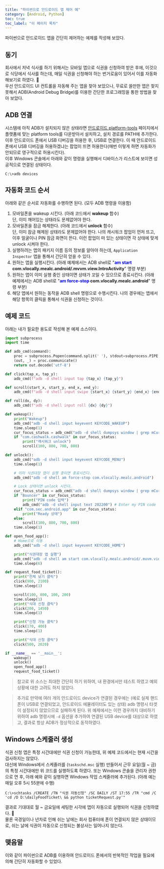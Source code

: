 ```yaml
---
title: "파이썬으로 안드로이드 앱 제어 예"
category: [Android, Python]
toc: true
toc_label: "이 페이지 목차"
---
```


파이썬으로 안드로이드 앱을 간단히 제어하는 예제를 작성해 보았다.

## 동기
회사에서 저녁 식사를 하기 위해서는 모바일 앱으로 식권을 신청하여 받은 후에, 이것으로 식당에서 식사를 하는데, 매일 식권을 신청해야 하는 번거로움이 있어서 이를 자동화 해보기로 하였다. 🤥  
우선 안드로이드 UI 컨트롤을 자동해 주는 앱을 찾아 보았으나, 무료로 쓸만한 앱은 찾지 못해서 ADB(Android Debug Bridge)를 이용한 간단한 프로그래밍을 통한 방법을 찾아 보았다.

## ADB 연결
시스템에 아직 ADB가 설치되지 않은 상태라면 [안드로이드 platform-tools](https://developer.android.com/studio/releases/platform-tools) 페이지에서 플랫폼에 맞는 platform tools를 다운받아서 설치하고, 설치 경로를 PATH에 추가한다.  
이후 안드로이드 폰에서 USB 디버깅을 허용한 후, USB로 연결한다. 이 때 안드로이드 폰에서 USB 디버깅을 허용하겠냐는 팝업이 뜨면 허용한다(매번 이렇게 하면 자동화가 안되므로 영구적으로 허용시킨다).  
이후 Windows 콘솔에서 아래와 같이 명령을 실행해서 디바이스가 리스트에 보이면 성공적으로 연결된 상태이다.
```batch
C:\>adb devices
```

## 자동화 코드 순서
아래와 같은 순서로 자동화를 수행하면 된다. (모두 ADB 명령을 이용함)
1. 모바일폰을 wakeup 시킨다. (아래 코드에서 **wakeup** 함수)  
단, 이미 깨어있는 상태라도 문제없어야 한다.
1. 모바일폰을 잠금 해제한다. (아래 코드에서 **unlock** 함수)  
단, 이미 잠금 해제된 상태라도 문제없어야 한다. 나의 캐시워크 팝업이 먼저 뜨고, 이후 얼굴이나 PIN 잠금 화면이 뜬다. 이런 팝업이 떠 있는 상태이면 각 상태에 맞게 unlock 시켜야 한다.
1. 실행하려는 앱의 패키지 이름 등의 정보를 알아야 하는데, `Application Inspector` 앱을 통해서 간단히 얻을 수 있다.
1. 원하는 앱을 실행시킨다. (아래 예제에서는 ADB shell로 "**<span style="color:blue">am start</span> com.vlocally.mealc.android/.mvvm.view.IntroActivity**" 명령 부분)
1. 원하는 앱이 이미 실행 중인 상태이면 상태가 꼬일 수 있으므로 종료시킨다. (아래 예제에서는 ADB shell로 "**<span style="color:blue">am force-stop</span> com.vlocally.mealc.android**" 명령 부분)
1. 해당 앱에서 원하는 동작을 ADB shell 명령으로 수행시킨다.
나의 경우에는 앱에서 해당 항목의 클릭을 통해서 식권을 신청하는 것이다.

## 예제 코드
아래는 내가 필요한 용도로 작성해 본 예제 소스이다.
```python
import subprocess
import time

def adb_cmd(command):
    proc = subprocess.Popen(command.split(' '), stdout=subprocess.PIPE, shell=True)
    (out, _) = proc.communicate()
    return out.decode('utf-8')

def click(tap_x, tap_y):
    adb_cmd(f"adb -d shell input tap {tap_x} {tap_y}")

def scroll(start_x, start_y, end_x, end_y):
    adb_cmd(f"adb -d shell input swipe {start_x} {start_y} {end_x} {end_y}")

def roll(dx, dy):
    adb_cmd(f"adb -d shell input roll {dx} {dy}")

def wakeup():
    print("Wakeup")
    adb_cmd("adb -d shell input keyevent KEYCODE_WAKEUP")
    time.sleep(1)
    cur_focus_status = adb_cmd("adb -d shell dumpsys window | grep mCurrentFocus")
    if "com.cashwalk.cashwalk" in cur_focus_status:
        print("캐시워크 unlock")
        scroll(100, 800, 700, 800)

def unlock():
    adb_cmd("adb -d shell input keyevent KEYCODE_MENU")
    time.sleep(1)

    # 이미 식권대장 앱이 실행 중이면 종료시킨다.
    adb_cmd("adb -d shell am force-stop com.vlocally.mealc.android")

    # Lock 상태이면 unlock 시킨다.
    cur_focus_status = adb_cmd("adb -d shell dumpsys window | grep mCurrentFocus")
    if "Bouncer" in cur_focus_status:
        print("PIN code 입력")
        adb_cmd("adb -d shell input text 202200") # Enter my PIN code
    elif "com.sec.android.app" in cur_focus_status:
        print("Ready 상태")
    else:
        scroll(100, 800, 700, 800)
    time.sleep(1)

def open_food_app():
    # Home으로 이동
    adb_cmd("adb -d shell input keyevent KEYCODE_HOME")

    print("식권대장 앱 실행")
    adb_cmd("adb -d shell am start com.vlocally.mealc.android/.mvvm.view.IntroActivity")
    time.sleep(6)

def request_food_ticket():
    print("전체 보기 클릭")
    click(900, 2100)
    time.sleep(1)

    scroll(100, 800, 100, 200)
    time.sleep(1)
    print("식대 신청 클릭")
    click(200, 1450)
    time.sleep(1)

    print("신청 가능 클릭")
    click(170, 400)
    time.sleep(1)

    print("식대 신청 클릭")
    click(500, 2020)

if __name__ == '__main__':
    wakeup()
    unlock()
    open_food_app()
    request_food_ticket()
```
> 참고로 위 소스는 최대한 간단히 하기 위하여, 내 환경에서만 테스트 하였고 예외 상황에 대한 고려도 하지 않았다.

> 추가로 만약에 여러 개의 안드로이드 device가 연결된 경우에는 (예로 실제 핸드폰이 USB로 연결되었고, 안드로이드 에뮬레이터도 있는 상태) adb 명령시 타겟이 설정되지 않았으므로 실패하게 된다. 위 예제에서는 이런 경우까지 대비하기 위하여 adb 명령시에 `-d` 옵션을 추가하여 연결된 USB device를 대상으로 하였고, 결과로 항상 ADB가 정상적으로 동작하였다.

## Windows 스케줄러 생성
식권 신청 앱은 특정 시간대에만 식권 신청이 가능한데, 위 예제 코드에서는 현재 시간을 검사하지는 않았다.  
대신에 Windows에서 스케줄러를 (`taskschd.msc` 실행) 만들어서 근무 요일(월 ~ 금)의 특정 시간대에만 위 코드를 실행하도록 하였다. 또는 Windows 콘솔을 관리자 권한으로 연 후, 아래 예와 같이 실행하면 Windows 작업 스케줄러에 추가된다. (아래 예는 매일 오후 5시 55분에 수행)
```batch
C:\>schtasks /CREATE /TN "식권 자동신청" /SC DAILY /ST 17:55 /TR "cmd /C 'cd /D D:\dailyFoodTicket\ && python ticketRequest.py'"
```

결과로 기대대로 월 ~ 금요일에 세팅한 시각에 앱이 자동으로 실행되어 식권을 신청하였다. 🍕  
물론 국경일이나 년차로 인해 쉬는 날에는 회사 컴퓨터에 폰이 연결되지 않은 상태이므로, 쉬는 날에 식권이 자동으로 신청되는 불상사는 일어나지 않는다.

## 맺음말
이와 같이 파이썬으로 ADB를 이용하여 안드로이드 폰에서의 반복적인 작업을 필요에 의해 간단히 자동화할 수 있었다.
